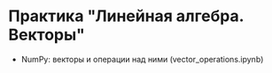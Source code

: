 # Практика "Линейная алгебра. Векторы"

<ul>
  <li> NumPy: векторы и операции над ними (vector_operations.ipynb) </li>
</ul>
